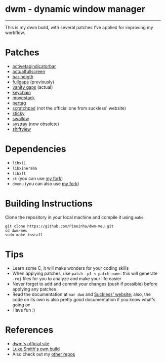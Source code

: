# dwm - dynamic window manager

---

This is my dwm build, with several patches I've applied for improving my workflow.   

# Patches  

* [activetagindicatorbar](https://dwm.suckless.org/patches/activetagindicatorbar/)  
* [actualfullscreen](https://dwm.suckless.org/patches/actualfullscreen/)  
* [bar heigth](https://dwm.suckless.org/patches/bar_height/)  
* [fullgaps](https://dwm.suckless.org/patches/fullgaps/) (previously)  
* [vanity gaps](https://dwm.suckless.org/patches/vanitygaps/) (actual)  
* [keychain](https://dwm.suckless.org/patches/keychain/)  
* [movestack](https://dwm.suckless.org/patches/movestack/)  
* [pertag](https://dwm.suckless.org/patches/pertag/)  
* [scratchpad](https://github.com/GasparVardanyan/dwm-scratchpad) (not the official one from suckless' website)  
* [sticky](https://dwm.suckless.org/patches/sticky/)  
* [swallow](https://dwm.suckless.org/patches/swallow/)  
* [systray](https://dwm.suckless.org/patches/systray/) (now obsolete)  
* [shiftview](https://lists.suckless.org/dev/1104/7590.html)
  
# Dependencies  
  
* `libx11`  
* `libxinerama`  
* `libxft`  
* `st` (you can use [my fork](https://github.com/Pinoinha/st-meu))  
* `dmenu` (you can also use [my fork](https://github.com/Pinoinha/dmenu-meu))  
  
# Building Instructions  
  
Clone the repository in your local machine and compile it using `make`  
```  
git clone https://github.com/Pinoinha/dwm-meu.git  
cd dwm-meu  
sudo make install  
```  

# Tips

* Learn some C, it will make wonders for your coding skills
* When applying patches, use `patch -p1 < patch-name`: this will generate `.rej` files for you to analyze and make your life easier
* Never forget to add and commit your changes (push if possible) before applying any patches
* Read the documentation at `man dwm` and [Suckless' website](https://suckless.org/); also, the code on its own is also pretty good documentation if you know what's going on
* Have fun :)

# References

* [dwm's official site](https://dwm.suckless.org/)
* [Luke Smith's own build](https://github.com/LukeSmithxyz/dwm)
* Also check out my [other repos](https://github.com/Pinoinha)
